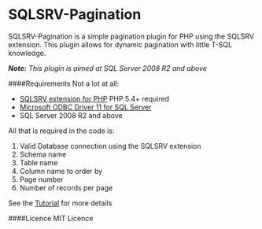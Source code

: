 # SQLSRV-Pagination

SQLSRV-Pagination is a simple pagination plugin for PHP using the SQLSRV extension. This plugin allows for dynamic pagination with little T-SQL knowledge.  

***Note:*** *This plugin is aimed at SQL Server 2008 R2 and above*

####Requirements
Not a lot at all:
+ [SQLSRV extension for PHP](https://www.microsoft.com/en-us/download/details.aspx?id=20098) PHP 5.4+ required
+ [Microsoft ODBC Driver 11 for SQL Server](https://www.microsoft.com/en-us/download/details.aspx?id=36434)
+ SQL Server 2008 R2 and above
  

All that is required in the code is:  

1. Valid Database connection using the SQLSRV extension
2. Schema name
3. Table name
4. Column name to order by
5. Page number
6. Number of records per page

See the [Tutorial](https://github.com/ImClarky/SQLSRV-Pagination/blob/master/Tutorial.md) for more details  

####Licence
MIT Licence

